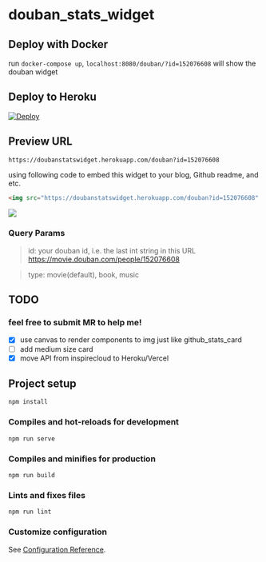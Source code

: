 # douban_stats_widget

## Deploy with Docker
run `docker-compose up`, `localhost:8080/douban/?id=152076608` will show the douban widget

## Deploy to Heroku


<a href="https://heroku.com/deploy?template=https://github.com/Gnomeek/douban_stats_widget">
  <img src="https://www.herokucdn.com/deploy/button.svg" alt="Deploy">
</a>

## Preview URL
`https://doubanstatswidget.herokuapp.com/douban?id=152076608`

using following code to embed this widget to your blog, Github readme, and etc.

```html
<img src="https://doubanstatswidget.herokuapp.com/douban?id=152076608" />
``` 

<img src="https://doubanstatswidget.herokuapp.com/douban?id=152076608&type=movie" />

### Query Params
> id: your douban id, i.e. the last int string in this URL https://movie.douban.com/people/152076608

> type: movie(default), book, music

## TODO 

### feel free to submit MR to help me!

- [x] use canvas to render components to img just like github_stats_card
- [ ] add medium size card
- [x] move API from inspirecloud to Heroku/Vercel 

## Project setup
```
npm install
```

### Compiles and hot-reloads for development
```
npm run serve
```

### Compiles and minifies for production
```
npm run build
```

### Lints and fixes files
```
npm run lint
```

### Customize configuration
See [Configuration Reference](https://cli.vuejs.org/config/).
